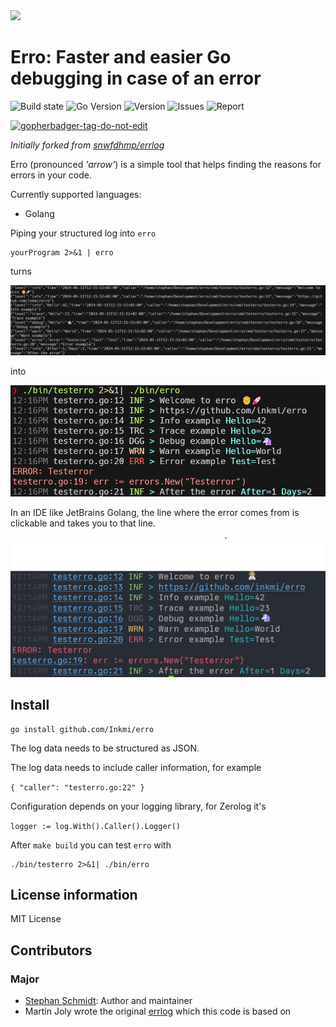 <img src="https://raw.githubusercontent.com/StephanSchmidt/erro/master/ErroLogo.png" width="300">

# Erro: Faster and easier Go debugging in case of an error

![Build state](https://github.com/StephanSchmidt/erro/actions/workflows/test.yml/badge.svg)  ![Go Version](https://img.shields.io/github/go-mod/go-version/StephanSchmidt/erro) ![Version](https://img.shields.io/github/v/tag/StephanSchmidt/erro?include_prereleases)  ![Issues](https://img.shields.io/github/issues/StephanSchmidt/erro) ![Report](https://goreportcard.com/badge/github.com/StephanSchmidt/erro)

<a href='https://github.com/jpoles1/gopherbadger' target='_blank'>![gopherbadger-tag-do-not-edit](https://img.shields.io/badge/Go%20Coverage-79%25-brightgreen.svg?longCache=true&style=flat)</a>

*Initially forked from [snwfdhmp/errlog](https://github.com/snwfdhmp/errlog)*

Erro (pronounced *'arrow'*) is a simple tool that helps finding the reasons for errors in your code.

Currently supported languages:
* Golang

Piping your structured log into `erro`

```
yourProgram 2>&1 | erro
```

turns

![Erro example structured log](https://raw.githubusercontent.com/inkmi/erro/master/ErrorStructured.png)

into

![Erro example pipe output](https://raw.githubusercontent.com/inkmi/erro/master/ErroPipe.png)

In an IDE like JetBrains Golang, the line where the error
comes from is clickable and takes you to that line.

![Erro example Jetbrains output](https://raw.githubusercontent.com/inkmi/erro/master/ErroPipeIdea.png)

## Install

```shell
go install github.com/Inkmi/erro
```

The log data needs to be structured as JSON.

The log data needs to include caller information, for example

`{ "caller": "testerro.go:22" }`

Configuration depends on your logging library, for Zerolog it's

`logger := log.With().Caller().Logger()`

After `make build` you can test `erro` with

```shell
./bin/testerro 2>&1| ./bin/erro
```

## License information

MIT License

## Contributors

### Major

- [Stephan Schmidt](https://github.com/StephanSchmidt): Author and maintainer
- Martin Joly wrote the original [errlog](https://github.com/snwfdhmp/errlog) which this code is based on
